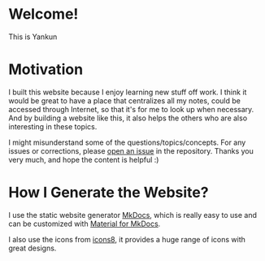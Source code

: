 # Welcome! 

This is Yankun


# Motivation
I built this website because I enjoy learning new stuff off work. I think it would be great to have a place that centralizes all my notes, could be accessed through Internet, so that it's for me to look up when necessary. And by building a website like this, it also helps the others who are also interesting in these topics.

I might misunderstand some of the questions/topics/concepts. For any issues or corrections, please [open an issue](https://github.com/MarcosQiu/my-docs/issues/new) in the repository. Thanks you very much, and hope the content is helpful :)

# How I Generate the Website?
I use the static website generator [MkDocs](https://www.mkdocs.org), which is really easy to use and can be customized with [Material for MkDocs](https://squidfunk.github.io/mkdocs-material/).

I also use the icons from [icons8](https://icons8.com/), it provides a huge range of icons with great designs.